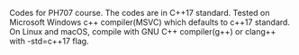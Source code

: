 Codes for PH707 course.
The codes are in C++17 standard. Tested on Microsoft Windows c++ compiler(MSVC) which defaults to c++17 standard. On Linux and macOS, compile with GNU C++ compiler(g++) or clang++ with -std=c++17 flag.
